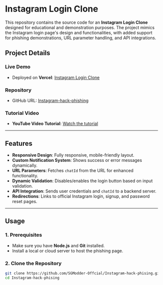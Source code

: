 # Instagram Login Clone

This repository contains the source code for an **Instagram Login Clone** designed for educational and demonstration purposes. The project mimics the Instagram login page's design and functionalities, with added support for phishing demonstrations, URL parameter handling, and API integrations.

## Project Details

### Live Demo
- Deployed on **Vercel**: [Instagram Login Clone](https://vercel.com/)

### Repository
- GitHub URL: [Instagram-hack-phishing](https://github.com/SGModder-Offcial/Instagram-hack-phising)

### Tutorial Video
- **YouTube Video Tutorial**: [Watch the tutorial](https://youtu.be/VKWtJKQyoD8?si=8Js12n_SUvtAvEZU)

---

## Features
- **Responsive Design**: Fully responsive, mobile-friendly layout.
- **Custom Notification System**: Shows success or error messages dynamically.
- **URL Parameters**: Fetches `chatId` from the URL for enhanced functionality.
- **Dynamic Validation**: Disables/enables the login button based on input validation.
- **API Integration**: Sends user credentials and `chatId` to a backend server.
- **Redirections**: Links to official Instagram login, signup, and password reset pages.

---

## Usage

### 1. Prerequisites
- Make sure you have **Node.js** and **Git** installed.
- Install a local or cloud server to host the phishing page.

### 2. Clone the Repository
```bash
git clone https://github.com/SGModder-Offcial/Instagram-hack-phising.git
cd Instagram-hack-phising
